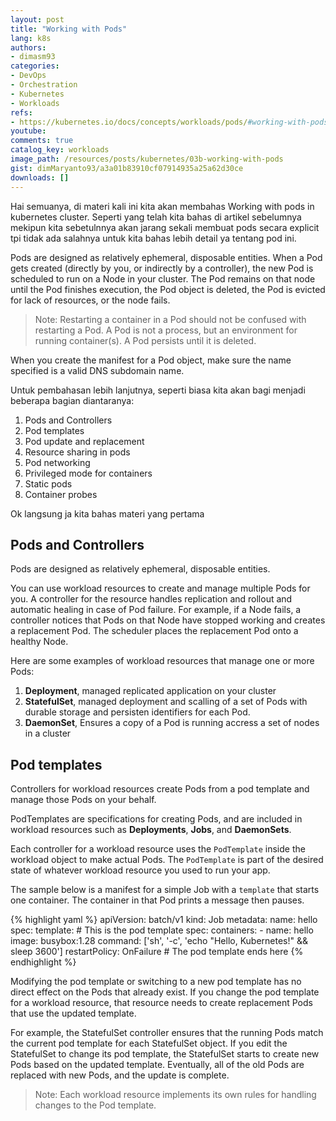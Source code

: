 ```yaml
---
layout: post
title: "Working with Pods"
lang: k8s
authors:
- dimasm93
categories:
- DevOps
- Orchestration
- Kubernetes
- Workloads
refs: 
- https://kubernetes.io/docs/concepts/workloads/pods/#working-with-pods
youtube: 
comments: true
catalog_key: workloads
image_path: /resources/posts/kubernetes/03b-working-with-pods
gist: dimMaryanto93/a3a01b83910cf07914935a25a62d30ce
downloads: []
---
```


Hai semuanya, di materi kali ini kita akan membahas Working with pods in kubernetes cluster. Seperti yang telah kita bahas di artikel sebelumnya mekipun kita sebetulnnya akan jarang sekali membuat pods secara explicit tpi tidak ada salahnya untuk kita bahas lebih detail ya tentang pod ini. 

Pods are designed as relatively ephemeral, disposable entities. When a Pod gets created (directly by you, or indirectly by a controller), the new Pod is scheduled to run on a Node in your cluster. The Pod remains on that node until the Pod finishes execution, the Pod object is deleted, the Pod is evicted for lack of resources, or the node fails.

> Note: Restarting a container in a Pod should not be confused with restarting a Pod. A Pod is not a process, but an environment for running container(s). A Pod persists until it is deleted.

When you create the manifest for a Pod object, make sure the name specified is a valid DNS subdomain name.

Untuk pembahasan lebih lanjutnya, seperti biasa kita akan bagi menjadi beberapa bagian diantaranya:

1. Pods and Controllers
2. Pod templates
3. Pod update and replacement
4. Resource sharing in pods
5. Pod networking
6. Privileged mode for containers
7. Static pods
8. Container probes

Ok langsung ja kita bahas materi yang pertama

<!--more-->

## Pods and Controllers

Pods are designed as relatively ephemeral, disposable entities. 

You can use workload resources to create and manage multiple Pods for you. A controller for the resource handles replication and rollout and automatic healing in case of Pod failure. For example, if a Node fails, a controller notices that Pods on that Node have stopped working and creates a replacement Pod. The scheduler places the replacement Pod onto a healthy Node.

Here are some examples of workload resources that manage one or more Pods:

1. **Deployment**, managed replicated application on your cluster
2. **StatefulSet**, managed deployment and scalling of a set of Pods with durable storage and persisten identifiers for each Pod.
3. **DaemonSet**, Ensures a copy of a Pod is running accress a set of nodes in a cluster 

## Pod templates

Controllers for workload resources create Pods from a pod template and manage those Pods on your behalf. 

PodTemplates are specifications for creating Pods, and are included in workload resources such as **Deployments**, **Jobs**, and **DaemonSets**.

Each controller for a workload resource uses the `PodTemplate` inside the workload object to make actual Pods. The `PodTemplate` is part of the desired state of whatever workload resource you used to run your app.

The sample below is a manifest for a simple Job with a `template` that starts one container. The container in that Pod prints a message then pauses.

{% highlight yaml %}
apiVersion: batch/v1
kind: Job
metadata:
  name: hello
spec:
  template:
    # This is the pod template
    spec:
      containers:
      - name: hello
        image: busybox:1.28
        command: ['sh', '-c', 'echo "Hello, Kubernetes!" && sleep 3600']
      restartPolicy: OnFailure
    # The pod template ends here
{% endhighlight %}

Modifying the pod template or switching to a new pod template has no direct effect on the Pods that already exist. If you change the pod template for a workload resource, that resource needs to create replacement Pods that use the updated template.

For example, the StatefulSet controller ensures that the running Pods match the current pod template for each StatefulSet object. If you edit the StatefulSet to change its pod template, the StatefulSet starts to create new Pods based on the updated template. Eventually, all of the old Pods are replaced with new Pods, and the update is complete.

> Note: Each workload resource implements its own rules for handling changes to the Pod template.